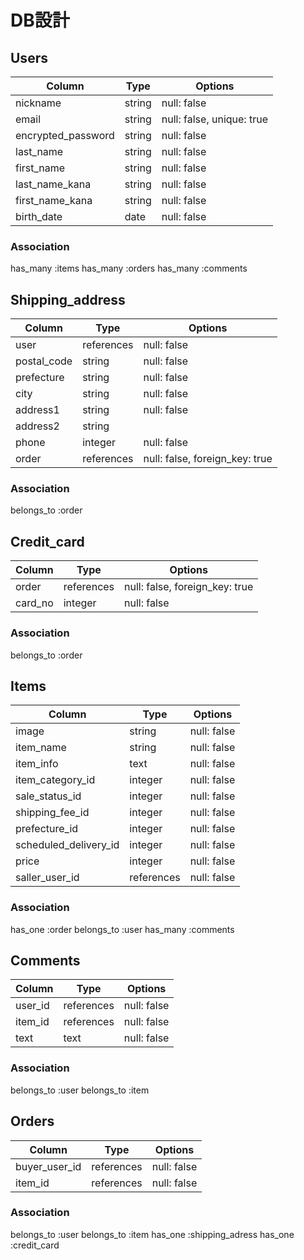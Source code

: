 # DB設計

## Users 

| Column             | Type   | Options                   |
|--------------------|--------|---------------------------|
| nickname           | string | null: false               |
| email              | string | null: false, unique: true |
| encrypted_password | string | null: false               | 
| last_name          | string | null: false               | 
| first_name         | string | null: false               |
| last_name_kana     | string | null: false               | 
| first_name_kana    | string | null: false               |  
| birth_date         | date   | null: false               | 

### Association
has_many :items
has_many :orders
has_many :comments

##  Shipping_address

| Column       | Type       | Options                        |
|--------------|------------|--------------------------------|
| user         | references | null: false                    |
| postal_code  | string     | null: false                    |
| prefecture   | string     | null: false                    |
| city         | string     | null: false                    |
| address1     | string     | null: false                    |
| address2     | string     |                                |
| phone        | integer    | null: false                    |  
| order        | references | null: false, foreign_key: true |

### Association
belongs_to :order


## Credit_card

| Column       | Type       | Options                        |
|--------------|------------|--------------------------------|
| order        | references | null: false, foreign_key: true |
| card_no      | integer    | null: false                    |

### Association
belongs_to :order

## Items

| Column                | Type       | Options     |
|-----------------------|------------|-------------|
| image                 | string     | null: false |
| item_name             | string     | null: false |
| item_info             | text       | null: false |
| item_category_id      | integer    | null: false |
| sale_status_id        | integer    | null: false |
| shipping_fee_id       | integer    | null: false |
| prefecture_id         | integer    | null: false |
| scheduled_delivery_id | integer    | null: false |
| price                 | integer    | null: false |
| saller_user_id        | references | null: false |


### Association
has_one :order
belongs_to :user
has_many :comments

## Comments

| Column  | Type       | Options     |
|---------|------------|-------------|
| user_id | references | null: false |
| item_id | references | null: false |
| text    | text       | null: false |

### Association
belongs_to :user
belongs_to :item

## Orders

| Column        | Type       | Options     |
|---------------|------------|-------------|
| buyer_user_id | references | null: false |
| item_id       | references | null: false |

### Association
belongs_to :user
belongs_to :item
has_one :shipping_adress
has_one :credit_card